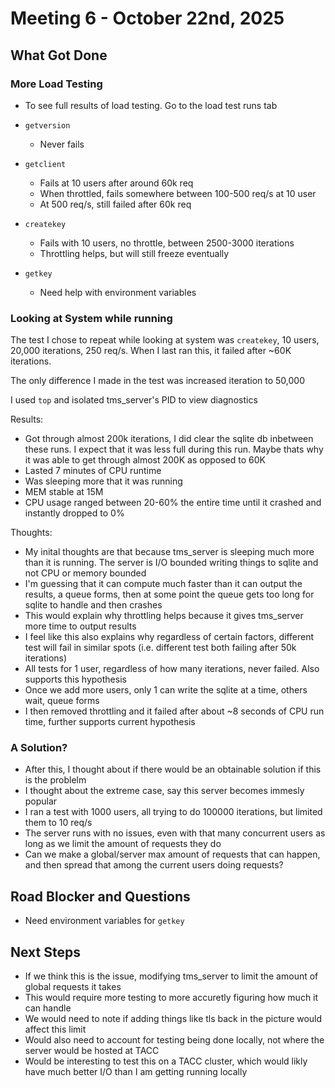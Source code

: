 # Meeting 6 - October 22nd, 2025

## What Got Done

### More Load Testing

- To see full results of load testing. Go to the load test runs tab

- `getversion`
    - Never fails

- `getclient`
    - Fails at 10 users after around 60k req
    - When throttled, fails somewhere between 100-500 req/s at 10 user
    - At 500 req/s, still failed after 60k req

- `createkey`
    - Fails with 10 users, no throttle, between 2500-3000 iterations
    - Throttling helps, but will still freeze eventually

- `getkey`
    - Need help with environment variables

### Looking at System while running

The test I chose to repeat while looking at system was `createkey`, 10 users, 20,000 iterations, 250 req/s. When I last ran this, it failed after ~60K iterations.

The only difference I made in the test was increased iteration to 50,000

I used `top` and isolated tms_server's PID to view diagnostics 

Results:

- Got through almost 200k iterations, I did clear the sqlite db inbetween these runs. I expect that it was less full during this run. Maybe thats why it was able to get through almost 200K as opposed to 60K
- Lasted 7 minutes of CPU runtime
- Was sleeping more that it was running
- MEM stable at 15M
- CPU usage ranged between 20-60% the entire time until it crashed and instantly dropped to 0%

Thoughts:

- My inital thoughts are that because tms_server is sleeping much more than it is running. The server is I/O bounded writing things to sqlite and not CPU or memory bounded
- I'm guessing that it can compute much faster than it can output the results, a queue forms, then at some point the queue gets too long for sqlite to handle and then crashes
- This would explain why throttling helps because it gives tms_server more time to output results
- I feel like this also explains why regardless of certain factors, different test will fail in similar spots (i.e. different test both failing after 50k iterations)
- All tests for 1 user, regardless of how many iterations, never failed. Also supports this hypothesis
- Once we add more users, only 1 can write the sqlite at a time, others wait, queue forms
- I then removed throttling and it failed after about ~8 seconds of CPU run time, further supports current hypothesis

### A Solution?

- After this, I thought about if there would be an obtainable solution if this is the problelm
- I thought about the extreme case, say this server becomes immesly popular
- I ran a test with 1000 users, all trying to do 100000 iterations, but limited them to 10 req/s
- The server runs with no issues, even with that many concurrent users as long as we limit the amount of requests they do
- Can we make a global/server max amount of requests that can happen, and then spread that among the current users doing requests?

## Road Blocker and Questions

- Need environment variables for `getkey`

## Next Steps

- If we think this is the issue, modifying tms_server to limit the amount of global requests it takes
- This would require more testing to more accuretly figuring how much it can handle
- We would need to note if adding things like tls back in the picture would affect this limit
- Would also need to account for testing being done locally, not where the server would be hosted at TACC
- Would be interesting to test this on a TACC cluster, which would likly have much better I/O than I am getting running locally
